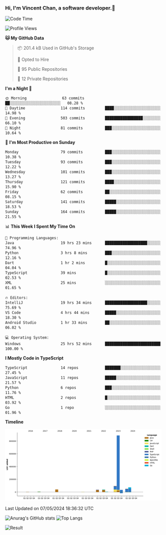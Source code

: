 ### Hi, I'm Vincent Chan, a software developer.👋

<!--
**hkvincent/hkvincent** is a ✨ _special_ ✨ repository because its `README.md` (this file) appears on your GitHub profile.

Here are some ideas to get you started:

- 🔭 I’m currently working on ...
- 🌱 I’m currently learning ...
- 👯 I’m looking to collaborate on ...
- 🤔 I’m looking for help with ...
- 💬 Ask me about ...
- 📫 How to reach me: ...
- 😄 Pronouns: ...
- ⚡ Fun fact: ...
-->
<!--START_SECTION:waka-->
![Code Time](http://img.shields.io/badge/Code%20Time-1%2C115%20hrs%2032%20mins-blue)

![Profile Views](http://img.shields.io/badge/Profile%20Views-5-blue)

**🐱 My GitHub Data** 

> 📦 201.4 kB Used in GitHub's Storage 
 > 
> 💼 Opted to Hire
 > 
> 📜 95 Public Repositories 
 > 
> 🔑 12 Private Repositories 
 > 
**I'm a Night 🦉** 

```text
🌞 Morning                63 commits          ██░░░░░░░░░░░░░░░░░░░░░░░   08.28 % 
🌆 Daytime                114 commits         ████░░░░░░░░░░░░░░░░░░░░░   14.98 % 
🌃 Evening                503 commits         █████████████████░░░░░░░░   66.10 % 
🌙 Night                  81 commits          ███░░░░░░░░░░░░░░░░░░░░░░   10.64 % 
```
📅 **I'm Most Productive on Sunday** 

```text
Monday                   79 commits          ███░░░░░░░░░░░░░░░░░░░░░░   10.38 % 
Tuesday                  93 commits          ███░░░░░░░░░░░░░░░░░░░░░░   12.22 % 
Wednesday                101 commits         ███░░░░░░░░░░░░░░░░░░░░░░   13.27 % 
Thursday                 121 commits         ████░░░░░░░░░░░░░░░░░░░░░   15.90 % 
Friday                   62 commits          ██░░░░░░░░░░░░░░░░░░░░░░░   08.15 % 
Saturday                 141 commits         █████░░░░░░░░░░░░░░░░░░░░   18.53 % 
Sunday                   164 commits         █████░░░░░░░░░░░░░░░░░░░░   21.55 % 
```


📊 **This Week I Spent My Time On** 

```text
💬 Programming Languages: 
Java                     19 hrs 23 mins      ███████████████████░░░░░░   74.96 % 
Python                   3 hrs 8 mins        ███░░░░░░░░░░░░░░░░░░░░░░   12.16 % 
Dart                     1 hr 2 mins         █░░░░░░░░░░░░░░░░░░░░░░░░   04.04 % 
TypeScript               39 mins             █░░░░░░░░░░░░░░░░░░░░░░░░   02.53 % 
XML                      25 mins             ░░░░░░░░░░░░░░░░░░░░░░░░░   01.65 % 

🔥 Editors: 
IntelliJ                 19 hrs 34 mins      ███████████████████░░░░░░   75.69 % 
VS Code                  4 hrs 44 mins       █████░░░░░░░░░░░░░░░░░░░░   18.30 % 
Android Studio           1 hr 33 mins        ██░░░░░░░░░░░░░░░░░░░░░░░   06.02 % 

💻 Operating System: 
Windows                  25 hrs 52 mins      █████████████████████████   100.00 % 
```

**I Mostly Code in TypeScript** 

```text
TypeScript               14 repos            ███████░░░░░░░░░░░░░░░░░░   27.45 % 
JavaScript               11 repos            █████░░░░░░░░░░░░░░░░░░░░   21.57 % 
Python                   6 repos             ███░░░░░░░░░░░░░░░░░░░░░░   11.76 % 
HTML                     2 repos             █░░░░░░░░░░░░░░░░░░░░░░░░   03.92 % 
Go                       1 repo              ░░░░░░░░░░░░░░░░░░░░░░░░░   01.96 % 
```



**Timeline**

![Lines of Code chart](https://raw.githubusercontent.com/hkvincent/hkvincent/main/assets/bar_graph.png)


 Last Updated on 07/05/2024 18:36:32 UTC
<!--END_SECTION:waka-->
![Anurag's GitHub stats](https://github-readme-stats.vercel.app/api?username=hkvincent&rank_icon=github&hide=contribs,prs)
![Top Langs](https://github-readme-stats.vercel.app/api/top-langs/?username=hkvincent&layout=compact)

![Result](https://image-keeper.vincentchan.workers.dev/file/eff033ac20714fe72c62b.png)
